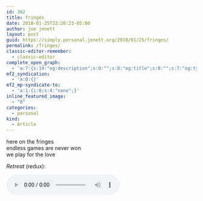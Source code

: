 ```yaml
---
id: 302
title: fringes
date: 2018-01-25T22:20:23-05:00
author: joe jenett
layout: post
guid: https://simply.personal.jenett.org/2018/01/25/fringes/
permalink: /fringes/
classic-editor-remember:
  - classic-editor
complete_open_graph:
  - 'a:7:{s:14:"og:description";s:0:"";s:8:"og:title";s:0:"";s:7:"og:type";s:0:"";s:12:"twitter:card";s:7:"summary";s:15:"twitter:creator";s:0:"";s:19:"twitter:description";s:0:"";s:8:"og:image";s:0:"";}'
mf2_syndication:
  - 'a:0:{}'
mf2_mp-syndicate-to:
  - 'a:1:{i:0;s:4:"none";}'
inline_featured_image:
  - "0"
categories:
  - personal
kind:
  - Article
---
```

here on the fringes  
endless games are never won  
we play for the love

_Retreat_ (redux): 

<audio controls="controls"><source src="../media/retreat.mp3" type="audio/mp3" /></audio>